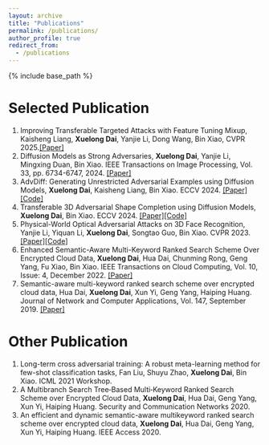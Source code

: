 ```yaml
---
layout: archive
title: "Publications"
permalink: /publications/
author_profile: true
redirect_from:
  - /publications
---
```


{% include base_path %}

Selected Publication
======
1. Improving Transferable Targeted Attacks with Feature Tuning Mixup, Kaisheng Liang, **Xuelong Dai**, Yanjie Li, Dong Wang, Bin Xiao, CVPR 2025.[[Paper]](https://openaccess.thecvf.com/content/CVPR2025/papers/Liang_Improving_Transferable_Targeted_Attacks_with_Feature_Tuning_Mixup_CVPR_2025_paper.pdf)
1. Diffusion Models as Strong Adversaries, **Xuelong Dai**, Yanjie Li, Mingxing Duan, Bin Xiao. IEEE Transactions on Image Processing, Vol. 33, pp. 6734-6747, 2024. [[Paper]](https://ieeexplore.ieee.org/abstract/document/10804100)
1. AdvDiff: Generating Unrestricted Adversarial Examples using Diffusion Models, **Xuelong Dai**, Kaisheng Liang, Bin Xiao. ECCV 2024. [[Paper]](https://arxiv.org/pdf/2307.12499)[[Code]](https://github.com/EricDai0/advdiff)
1. Transferable 3D Adversarial Shape Completion using Diffusion Models, **Xuelong Dai**, Bin Xiao. ECCV 2024. [[Paper]](https://arxiv.org/pdf/2407.10077)[[Code]](https://github.com/EricDai0/3DASC)
1. Physical-World Optical Adversarial Attacks on 3D Face Recognition, Yanjie Li, Yiquan Li, **Xuelong Dai**, Songtao Guo, Bin Xiao. CVPR 2023. [[Paper]](https://openaccess.thecvf.com/content/CVPR2023/papers/Li_Physical-World_Optical_Adversarial_Attacks_on_3D_Face_Recognition_CVPR_2023_paper.pdf)[[Code]](https://github.com/PolyLiYJ/SLAttack)
1. Enhanced Semantic-Aware Multi-Keyword Ranked Search Scheme Over Encrypted Cloud Data, **Xuelong Dai**, Hua Dai, Chunming Rong, Geng Yang, Fu Xiao, Bin Xiao.  IEEE Transactions on Cloud Computing, Vol. 10, Issue: 4, December 2022. [[Paper]](https://ieeexplore.ieee.org/document/9310281)
1. Semantic-aware multi-keyword ranked search scheme over encrypted cloud data, Hua Dai, **Xuelong Dai**, Xun Yi, Geng Yang, Haiping Huang. Journal of Network and Computer Applications, Vol. 147, September 2019. [[Paper]](https://www.sciencedirect.com/science/article/abs/pii/S1084804519303029?via%3Dihub)

Other Publication
======

1. Long-term cross adversarial training: A robust meta-learning method for few-shot classification tasks, Fan Liu, Shuyu Zhao, **Xuelong Dai**, Bin Xiao. ICML 2021 Workshop.
1. A Multibranch Search Tree‐Based Multi‐Keyword Ranked Search Scheme over Encrypted Cloud Data, **Xuelong Dai**, Hua Dai, Geng Yang, Xun Yi, Haiping Huang. Security and Communication Networks 2020.
1. An efficient and dynamic semantic-aware multikeyword ranked search scheme over encrypted cloud data, **Xuelong Dai**, Hua Dai, Geng Yang, Xun Yi, Haiping Huang. IEEE Access 2020.
